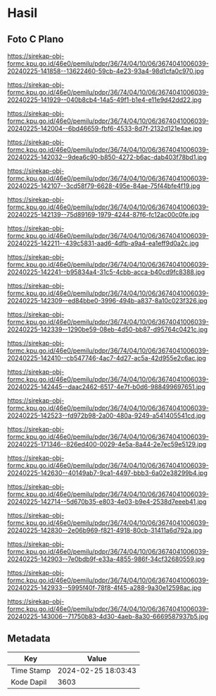 # Hasil

## Foto C Plano

https://sirekap-obj-formc.kpu.go.id/46e0/pemilu/pdpr/36/74/04/10/06/3674041006039-20240225-141858--13622460-59cb-4e23-93a4-98d1cfa0c970.jpg

https://sirekap-obj-formc.kpu.go.id/46e0/pemilu/pdpr/36/74/04/10/06/3674041006039-20240225-141929--040b8cb4-14a5-49f1-b1e4-e11e9d42dd22.jpg

https://sirekap-obj-formc.kpu.go.id/46e0/pemilu/pdpr/36/74/04/10/06/3674041006039-20240225-142004--6bd46659-fbf6-4533-8d7f-2132d121e4ae.jpg

https://sirekap-obj-formc.kpu.go.id/46e0/pemilu/pdpr/36/74/04/10/06/3674041006039-20240225-142032--9dea6c90-b850-4272-b6ac-dab403f78bd1.jpg

https://sirekap-obj-formc.kpu.go.id/46e0/pemilu/pdpr/36/74/04/10/06/3674041006039-20240225-142107--3cd58f79-6628-495e-84ae-75f44bfe4f19.jpg

https://sirekap-obj-formc.kpu.go.id/46e0/pemilu/pdpr/36/74/04/10/06/3674041006039-20240225-142139--75d89169-1979-4244-87f6-fc12ac00c0fe.jpg

https://sirekap-obj-formc.kpu.go.id/46e0/pemilu/pdpr/36/74/04/10/06/3674041006039-20240225-142211--439c5831-aad6-4dfb-a9a4-ea1eff9d0a2c.jpg

https://sirekap-obj-formc.kpu.go.id/46e0/pemilu/pdpr/36/74/04/10/06/3674041006039-20240225-142241--b95834a4-31c5-4cbb-acca-b40cd9fc8388.jpg

https://sirekap-obj-formc.kpu.go.id/46e0/pemilu/pdpr/36/74/04/10/06/3674041006039-20240225-142309--ed84bbe0-3996-494b-a837-8a10c023f326.jpg

https://sirekap-obj-formc.kpu.go.id/46e0/pemilu/pdpr/36/74/04/10/06/3674041006039-20240225-142339--1290be59-08eb-4d50-bb87-d95764c0421c.jpg

https://sirekap-obj-formc.kpu.go.id/46e0/pemilu/pdpr/36/74/04/10/06/3674041006039-20240225-142410--cb547746-4ac7-4d27-ac5a-42d955e2c6ac.jpg

https://sirekap-obj-formc.kpu.go.id/46e0/pemilu/pdpr/36/74/04/10/06/3674041006039-20240225-142445--daac2462-6517-4e7f-b0d6-988499697651.jpg

https://sirekap-obj-formc.kpu.go.id/46e0/pemilu/pdpr/36/74/04/10/06/3674041006039-20240225-142523--fd972b98-2a00-480a-9249-a541405541cd.jpg

https://sirekap-obj-formc.kpu.go.id/46e0/pemilu/pdpr/36/74/04/10/06/3674041006039-20240225-171346--826ed400-0029-4e5a-8a44-2e7ec59e5129.jpg

https://sirekap-obj-formc.kpu.go.id/46e0/pemilu/pdpr/36/74/04/10/06/3674041006039-20240225-142630--40149ab7-9ca1-4497-bbb3-6a02e38299b4.jpg

https://sirekap-obj-formc.kpu.go.id/46e0/pemilu/pdpr/36/74/04/10/06/3674041006039-20240225-142714--5d670b35-e803-4e03-b9e4-2538d7eeeb41.jpg

https://sirekap-obj-formc.kpu.go.id/46e0/pemilu/pdpr/36/74/04/10/06/3674041006039-20240225-142830--2e06b969-f821-4918-80cb-31411a6d792a.jpg

https://sirekap-obj-formc.kpu.go.id/46e0/pemilu/pdpr/36/74/04/10/06/3674041006039-20240225-142903--7e0bdb9f-e33a-4855-986f-34cf32680559.jpg

https://sirekap-obj-formc.kpu.go.id/46e0/pemilu/pdpr/36/74/04/10/06/3674041006039-20240225-142933--5995f40f-78f8-4f45-a288-9a30e12598ac.jpg

https://sirekap-obj-formc.kpu.go.id/46e0/pemilu/pdpr/36/74/04/10/06/3674041006039-20240225-143006--71750b83-4d30-4aeb-8a30-6669587937b5.jpg


## Metadata

| Key        | Value               |
| ---------- | ------------------- |
| Time Stamp | 2024-02-25 18:03:43 |
| Kode Dapil | 3603                |




